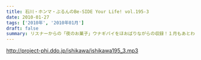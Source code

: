 ```yaml
---
title: 石川・ホンマ・ぶるんのBe-SIDE Your Life! vol.195-3
date: 2010-01-27
tags: ['2010年', '2010年01月']
draft: false
summary: リスナーからの「夜のお菓子」ウナギパイをほおばりながらの収録！１月もあとわずか！なにやら石川サンの「ビーサイサンタ」再編集もボチボチとの噂も！？NAMAE
---
```


http://project-phi.ddo.jp/ishikawa/ishikawa195_3.mp3

